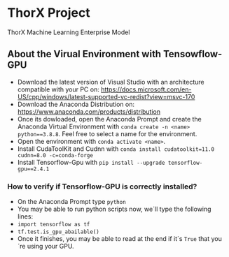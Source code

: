 # ThorX Project
ThorX Machine Learning Enterprise Model 

## About the Virual Environment with Tensowflow-GPU
* Download the latest version of Visual Studio with an architecture compatible with your PC on: https://docs.microsoft.com/en-US/cpp/windows/latest-supported-vc-redist?view=msvc-170
* Download the Anaconda Distribution on: https://www.anaconda.com/products/distribution
* Once its dowloaded, open the Anaconda Prompt and create the Anaconda Virtual Environment with `conda create -n <name> python==3.8.8`. Feel free to select a name for the environment.
* Open the environment with `conda activate <name>`.
* Install CudaToolKit and Cudnn with `conda install cudatoolkit=11.0 cudnn=8.0 -c=conda-forge`
* Install Tensorflow-Gpu with `pip install --upgrade tensorflow-gpu==2.4.1`

### How to verify if Tensorflow-GPU is correctly installed?
* On the Anaconda Prompt type `python`
* You may be able to run python scripts now, we´ll type the following lines:
* `import tensorflow as tf`
* `tf.test.is_gpu_abailable()`
* Once it finishes, you may be able to read at the end if it´s `True` that you´re using your GPU.




